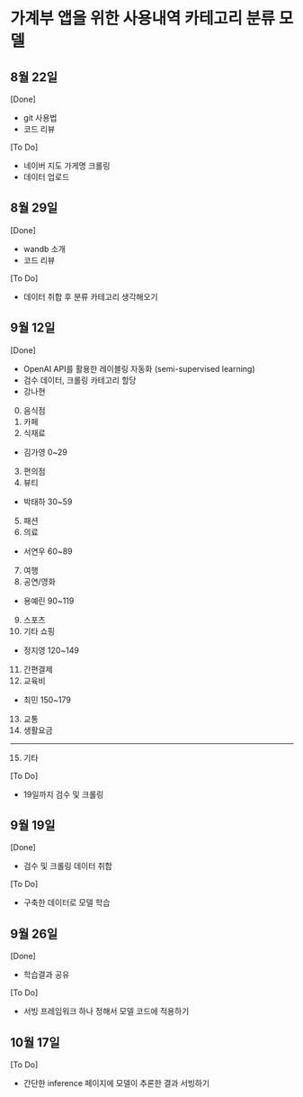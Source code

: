 # 가계부 앱을 위한 사용내역 카테고리 분류 모델
  
## 8월 22일
[Done]   
- git 사용법
- 코드 리뷰


[To Do]  
- 네이버 지도 가게명 크롤링
- 데이터 업로드


## 8월 29일
[Done]
- wandb 소개
- 코드 리뷰


[To Do]
- 데이터 취합 후 분류 카테고리 생각해오기


## 9월 12일
[Done]
- OpenAI API를 활용한 레이블링 자동화 (semi-supervised learning)
- 검수 데이터, 크롤링 카테고리 할당
- 강나현
0. 음식점
1. 카페
2. 식재료
- 김가영 0~29
3. 편의점
4. 뷰티
- 박태하 30~59
5. 패션
6. 의료
- 서연우 60~89
7. 여행
8. 공연/영화
- 용예린 90~119
9. 스포츠
10. 기타 쇼핑
- 정지영 120~149
11. 간편결제
12. 교육비
- 최민 150~179
13. 교통
14. 생활요금
-------
15. 기타

[To Do]
- 19일까지 검수 및 크롤링


## 9월 19일
[Done]
- 검수 및 크롤링 데이터 취합


[To Do]
- 구축한 데이터로 모델 학습


## 9월 26일
[Done]
- 학습결과 공유


[To Do]
- 서빙 프레임워크 하나 정해서 모델 코드에 적용하기


## 10월 17일
[To Do]
- 간단한 inference 페이지에 모델이 추론한 결과 서빙하기
